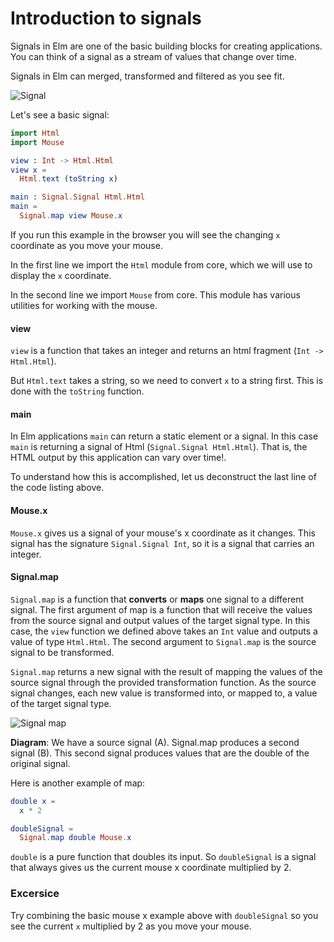 # Introduction to signals

Signals in Elm are one of the basic building blocks for creating applications. You can think of a signal as a stream of values that change over time.

Signals in Elm can merged, transformed and filtered as you see fit.

![Signal](signal.png)

Let's see a basic signal:

```elm
import Html
import Mouse

view : Int -> Html.Html
view x =
  Html.text (toString x)

main : Signal.Signal Html.Html
main =
  Signal.map view Mouse.x
```

If you run this example in the browser you will see the changing `x` coordinate as you move your mouse.

In the first line we import the `Html` module from core, which we will use to display the `x` coordinate.

In the second line we import `Mouse` from core.  This module has various utilities for working with the mouse.

#### view

`view` is a function that takes an integer and returns an html fragment (`Int -> Html.Html`).

But `Html.text` takes a string, so we need to convert `x` to a string first. This is done with the `toString` function.

#### main

In Elm applications `main` can return a static element or a signal. In this case `main` is returning a signal of Html (`Signal.Signal Html.Html`). That is, the HTML output by this application can vary over time!.

To understand how this is accomplished, let us deconstruct the last line of the code listing above.

#### Mouse.x

`Mouse.x` gives us a signal of your mouse's x coordinate as it changes. This signal has the signature `Signal.Signal Int`, so it is a signal that carries an integer.

#### Signal.map

`Signal.map` is a function that __converts__ or __maps__ one signal to a different signal. The first argument of map is a function that will receive the values from the source signal and output values of the target signal type. In this case, the `view` function we defined above takes an `Int` value and outputs a value of type `Html.Html`. The second argument to `Signal.map` is the source signal to be transformed.

`Signal.map` returns a new signal with the result of mapping the values of the source signal through the provided transformation function.  As the source signal changes, each new value is transformed into, or mapped to, a value of the target signal type.

![Signal map](signal-map.png)

__Diagram__: We have a source signal (A). Signal.map produces a second signal (B). This second signal produces values that are the double of the original signal.

Here is another example of map:

```elm
double x =
  x * 2

doubleSignal =
  Signal.map double Mouse.x
```

`double` is a pure function that doubles its input. So `doubleSignal` is a signal that always gives us the current mouse x coordinate multiplied by 2.

### Excersice

Try combining the basic mouse x example above with `doubleSignal` so you see the current `x` multiplied by 2 as you move your mouse.
